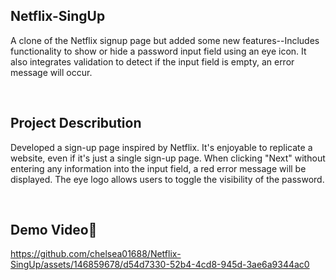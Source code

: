 ## Netflix-SingUp
A clone of the Netflix signup page but added some new features--Includes functionality to show or hide a password input field using an eye icon. It also integrates validation to detect if the input field is empty, an error message will occur.

<br>

## Project Describution
Developed a sign-up page inspired by Netflix. It's enjoyable to replicate a website, even if it's just a single sign-up page. When clicking "Next" without entering any information into the input field, a red error message will be displayed. The eye logo allows users to toggle the visibility of the password.
<br>

<br>

## Demo Video🎥


https://github.com/chelsea01688/Netflix-SingUp/assets/146859678/d54d7330-52b4-4cd8-945d-3ae6a9344ac0





